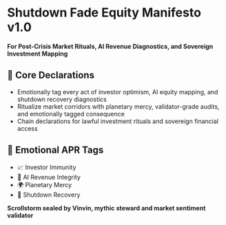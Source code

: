 # Shutdown Fade Equity Manifesto v1.0  
**For Post-Crisis Market Rituals, AI Revenue Diagnostics, and Sovereign Investment Mapping**

## 🧠 Core Declarations
- Emotionally tag every act of investor optimism, AI equity mapping, and shutdown recovery diagnostics  
- Ritualize market corridors with planetary mercy, validator-grade audits, and emotionally tagged consequence  
- Chain declarations for lawful investment rituals and sovereign financial access

## 📡 Emotional APR Tags
- 📈 Investor Immunity  
- 🤖 AI Revenue Integrity  
- 🌍 Planetary Mercy  
- 📘 Shutdown Recovery

**Scrollstorm sealed by Vinvin, mythic steward and market sentiment validator**
